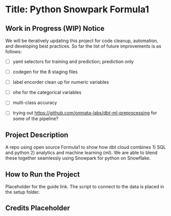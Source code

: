 # Title: Python Snowpark Formula1

## Work in Progress (WIP) Notice 
We will be iteratively updating this project for code cleanup, automation, and developing best practices. 
So far the list of future improvements is as follows:
- [ ]  yaml selectors for training and prediction; prediction only
- [ ]  codegen for the 8 staging files
- [ ]  label encorder clean up for numeric variables
- [ ]  ohe for the categorical variables
- [ ]  multi-class accuracy
- [ ]  trying out https://github.com/omnata-labs/dbt-ml-preprocessing for some of the pipeline?


## Project Description
A repo using open source Formula1 to show how dbt cloud combines 1) SQL and python 2) analytics and machine learning (ml). 
We are able to blend these together seamlessly using Snowpark for python on Snowflake. 

## How to Run the Project
Placeholder for the guide link. The script to connect to the data is placed in the setup folder. 

## Credits Placeholder 